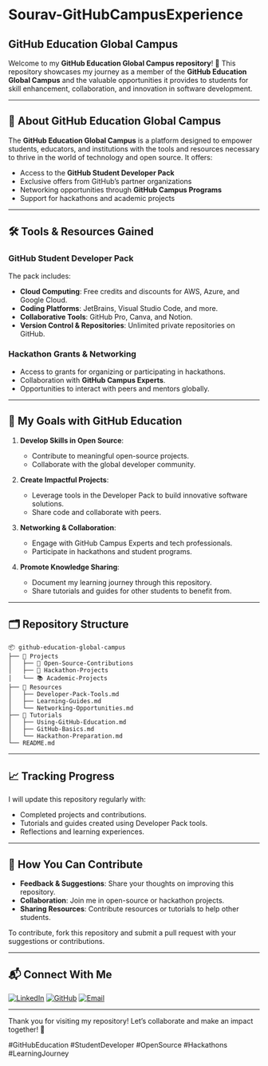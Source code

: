 # Sourav-GitHubCampusExperience

GitHub Education Global Campus
---


Welcome to my **GitHub Education Global Campus repository**! 🎉 This repository showcases my journey as a member of the **GitHub Education Global Campus** and the valuable opportunities it provides to students for skill enhancement, collaboration, and innovation in software development.

---

## 📜 **About GitHub Education Global Campus**

The **GitHub Education Global Campus** is a platform designed to empower students, educators, and institutions with the tools and resources necessary to thrive in the world of technology and open source. It offers:

- Access to the **GitHub Student Developer Pack**
- Exclusive offers from GitHub’s partner organizations
- Networking opportunities through **GitHub Campus Programs**
- Support for hackathons and academic projects

---

## 🛠️ **Tools & Resources Gained**

### **GitHub Student Developer Pack**
The pack includes:
- **Cloud Computing**: Free credits and discounts for AWS, Azure, and Google Cloud.
- **Coding Platforms**: JetBrains, Visual Studio Code, and more.
- **Collaborative Tools**: GitHub Pro, Canva, and Notion.
- **Version Control & Repositories**: Unlimited private repositories on GitHub.

### **Hackathon Grants & Networking**
- Access to grants for organizing or participating in hackathons.
- Collaboration with **GitHub Campus Experts**.
- Opportunities to interact with peers and mentors globally.

---

## 🎯 **My Goals with GitHub Education**

1. **Develop Skills in Open Source**:
   - Contribute to meaningful open-source projects.
   - Collaborate with the global developer community.

2. **Create Impactful Projects**:
   - Leverage tools in the Developer Pack to build innovative software solutions.
   - Share code and collaborate with peers.

3. **Networking & Collaboration**:
   - Engage with GitHub Campus Experts and tech professionals.
   - Participate in hackathons and student programs.

4. **Promote Knowledge Sharing**:
   - Document my learning journey through this repository.
   - Share tutorials and guides for other students to benefit from.

---

## 🗂️ **Repository Structure**

```plaintext
📦 github-education-global-campus
├── 📁 Projects
│   ├── 🌟 Open-Source-Contributions
│   ├── 🚀 Hackathon-Projects
│   └── 📚 Academic-Projects
├── 📁 Resources
│   ├── Developer-Pack-Tools.md
│   ├── Learning-Guides.md
│   └── Networking-Opportunities.md
├── 📁 Tutorials
│   ├── Using-GitHub-Education.md
│   ├── GitHub-Basics.md
│   └── Hackathon-Preparation.md
└── README.md
```

---

## 📈 **Tracking Progress**

I will update this repository regularly with:
- Completed projects and contributions.
- Tutorials and guides created using Developer Pack tools.
- Reflections and learning experiences.

---

## 🤝 **How You Can Contribute**

- **Feedback & Suggestions**: Share your thoughts on improving this repository.
- **Collaboration**: Join me in open-source or hackathon projects.
- **Sharing Resources**: Contribute resources or tutorials to help other students.

To contribute, fork this repository and submit a pull request with your suggestions or contributions.

---

## 📬 **Connect With Me**

[![LinkedIn](https://img.shields.io/badge/LinkedIn-Connect-blue?logo=linkedin)](https://www.linkedin.com/in/sourav-sourav-585b69208/)
[![GitHub](https://img.shields.io/badge/GitHub-Follow-black?logo=github)](https://github.com/Ishansourav)
[![Email](https://img.shields.io/badge/Email-Contact-red?logo=gmail)](mailto:ishan74511@yahoo.com)


---

Thank you for visiting my repository! Let’s collaborate and make an impact together! 🚀

#GitHubEducation #StudentDeveloper #OpenSource #Hackathons #LearningJourney
